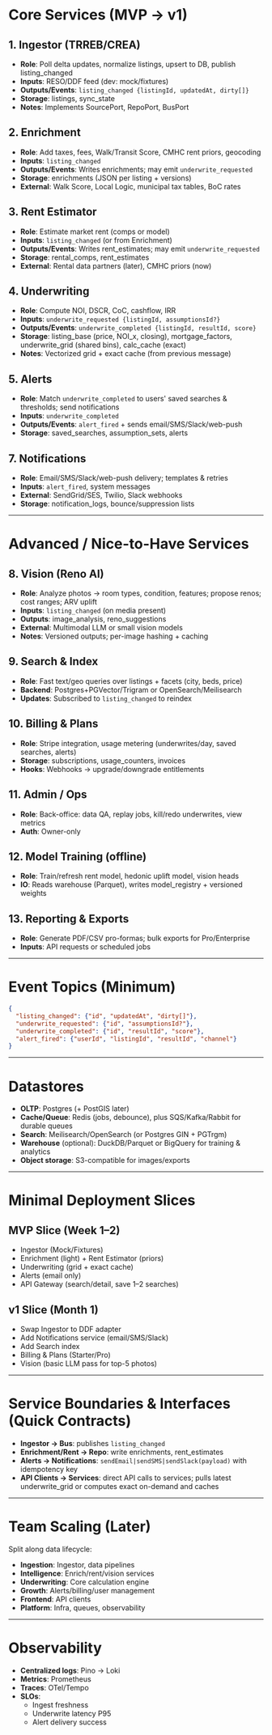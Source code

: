 # Core Services (MVP → v1)

## 1. Ingestor (TRREB/CREA)

- **Role**: Poll delta updates, normalize listings, upsert to DB, publish listing_changed
- **Inputs**: RESO/DDF feed (dev: mock/fixtures)
- **Outputs/Events**: `listing_changed {listingId, updatedAt, dirty[]}`
- **Storage**: listings, sync_state
- **Notes**: Implements SourcePort, RepoPort, BusPort

## 2. Enrichment

- **Role**: Add taxes, fees, Walk/Transit Score, CMHC rent priors, geocoding
- **Inputs**: `listing_changed`
- **Outputs/Events**: Writes enrichments; may emit `underwrite_requested`
- **Storage**: enrichments (JSON per listing + versions)
- **External**: Walk Score, Local Logic, municipal tax tables, BoC rates

## 3. Rent Estimator

- **Role**: Estimate market rent (comps or model)
- **Inputs**: `listing_changed` (or from Enrichment)
- **Outputs/Events**: Writes rent_estimates; may emit `underwrite_requested`
- **Storage**: rental_comps, rent_estimates
- **External**: Rental data partners (later), CMHC priors (now)

## 4. Underwriting

- **Role**: Compute NOI, DSCR, CoC, cashflow, IRR
- **Inputs**: `underwrite_requested {listingId, assumptionsId?}`
- **Outputs/Events**: `underwrite_completed {listingId, resultId, score}`
- **Storage**: listing_base (price, NOI_x, closing), mortgage_factors, underwrite_grid (shared bins), calc_cache (exact)
- **Notes**: Vectorized grid + exact cache (from previous message)

## 5. Alerts

- **Role**: Match `underwrite_completed` to users' saved searches & thresholds; send notifications
- **Inputs**: `underwrite_completed`
- **Outputs/Events**: `alert_fired` + sends email/SMS/Slack/web-push
- **Storage**: saved_searches, assumption_sets, alerts

## 7. Notifications

- **Role**: Email/SMS/Slack/web-push delivery; templates & retries
- **Inputs**: `alert_fired`, system messages
- **External**: SendGrid/SES, Twilio, Slack webhooks
- **Storage**: notification_logs, bounce/suppression lists

---

# Advanced / Nice-to-Have Services

## 8. Vision (Reno AI)

- **Role**: Analyze photos → room types, condition, features; propose renos; cost ranges; ARV uplift
- **Inputs**: `listing_changed` (on media present)
- **Outputs**: image_analysis, reno_suggestions
- **External**: Multimodal LLM or small vision models
- **Notes**: Versioned outputs; per-image hashing + caching

## 9. Search & Index

- **Role**: Fast text/geo queries over listings + facets (city, beds, price)
- **Backend**: Postgres+PGVector/Trigram or OpenSearch/Meilisearch
- **Updates**: Subscribed to `listing_changed` to reindex

## 10. Billing & Plans

- **Role**: Stripe integration, usage metering (underwrites/day, saved searches, alerts)
- **Storage**: subscriptions, usage_counters, invoices
- **Hooks**: Webhooks → upgrade/downgrade entitlements

## 11. Admin / Ops

- **Role**: Back-office: data QA, replay jobs, kill/redo underwrites, view metrics
- **Auth**: Owner-only

## 12. Model Training (offline)

- **Role**: Train/refresh rent model, hedonic uplift model, vision heads
- **IO**: Reads warehouse (Parquet), writes model_registry + versioned weights

## 13. Reporting & Exports

- **Role**: Generate PDF/CSV pro-formas; bulk exports for Pro/Enterprise
- **Inputs**: API requests or scheduled jobs

---

# Event Topics (Minimum)

```json
{
  "listing_changed": {"id", "updatedAt", "dirty[]"},
  "underwrite_requested": {"id", "assumptionsId?"},
  "underwrite_completed": {"id", "resultId", "score"},
  "alert_fired": {"userId", "listingId", "resultId", "channel"}
}
```

---

# Datastores

- **OLTP**: Postgres (+ PostGIS later)
- **Cache/Queue**: Redis (jobs, debounce), plus SQS/Kafka/Rabbit for durable queues
- **Search**: Meilisearch/OpenSearch (or Postgres GIN + PGTrgm)
- **Warehouse** (optional): DuckDB/Parquet or BigQuery for training & analytics
- **Object storage**: S3-compatible for images/exports

---

# Minimal Deployment Slices

## MVP Slice (Week 1–2)

- Ingestor (Mock/Fixtures)
- Enrichment (light) + Rent Estimator (priors)
- Underwriting (grid + exact cache)
- Alerts (email only)
- API Gateway (search/detail, save 1–2 searches)

## v1 Slice (Month 1)

- Swap Ingestor to DDF adapter
- Add Notifications service (email/SMS/Slack)
- Add Search index
- Billing & Plans (Starter/Pro)
- Vision (basic LLM pass for top-5 photos)

---

# Service Boundaries & Interfaces (Quick Contracts)

- **Ingestor → Bus**: publishes `listing_changed`
- **Enrichment/Rent → Repo**: write enrichments, rent_estimates
- **Alerts → Notifications**: `sendEmail|sendSMS|sendSlack(payload)` with idempotency key
- **API Clients → Services**: direct API calls to services; pulls latest underwrite_grid or computes exact on-demand and caches

---

# Team Scaling (Later)

Split along data lifecycle:

- **Ingestion**: Ingestor, data pipelines
- **Intelligence**: Enrich/rent/vision services
- **Underwriting**: Core calculation engine
- **Growth**: Alerts/billing/user management
- **Frontend**: API clients
- **Platform**: Infra, queues, observability

---

# Observability

- **Centralized logs**: Pino → Loki
- **Metrics**: Prometheus
- **Traces**: OTel/Tempo
- **SLOs**:
  - Ingest freshness
  - Underwrite latency P95
  - Alert delivery success
